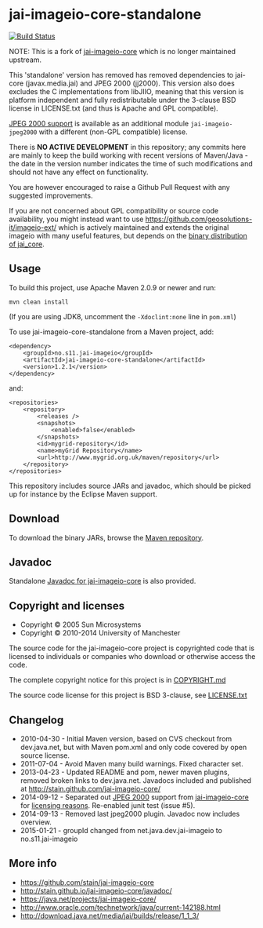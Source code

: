 jai-imageio-core-standalone
===========================

[![Build Status](https://travis-ci.org/stain/jai-imageio-core.svg)](https://travis-ci.org/stain/jai-imageio-core)

NOTE: This is a fork of
[jai-imageio-core](https://java.net/projects/jai-imageio-core/) 
which is no longer maintained upstream. 

This 'standalone' version has removed has removed 
dependencies to jai-core (javax.media.jai) and JPEG 2000 (jj2000).
This version also does excludes the C
implementations from libJIIO, meaning that this version is platform independent
and fully redistributable under the 3-clause BSD license in LICENSE.txt
(and thus is Apache and GPL compatible).

[JPEG 2000 support](https://github.com/stain/jai-imageio-jpeg2000)
is available as an additional module `jai-imageio-jpeg2000`
with a different (non-GPL compatible) license.

There is **NO ACTIVE DEVELOPMENT** in this repository; any commits here are
mainly to keep the build working with recent versions of Maven/Java - the date
in the version number indicates the time of such modifications and should not
have any effect on functionality.

You are however encouraged to raise a Github Pull Request with 
any suggested improvements.

If you are not concerned about GPL compatibility or source code
availability, you might instead want to use
https://github.com/geosolutions-it/imageio-ext/ which is actively
maintained and extends the original imageio with many useful features,
but depends on the [binary distribution of jai\_core](
http://download.osgeo.org/webdav/geotools/javax/media/jai_core/1.1.3/).


Usage
-----

To build this project, use Apache Maven 2.0.9 or newer and run:

    mvn clean install

(If you are using JDK8, uncomment the `-Xdoclint:none` line in `pom.xml`)

To use jai-imageio-core-standalone from a Maven project, add:

    <dependency>
        <groupId>no.s11.jai-imageio</groupId>
        <artifactId>jai-imageio-core-standalone</artifactId>
        <version>1.2.1</version>
    </dependency>

and:

    <repositories>
        <repository>
            <releases />
            <snapshots>
                <enabled>false</enabled>
            </snapshots>
            <id>mygrid-repository</id>
            <name>myGrid Repository</name>
            <url>http://www.mygrid.org.uk/maven/repository</url>
        </repository>
    </repositories>

This repository includes source JARs and javadoc, which should be picked
up for instance by the Eclipse Maven support.  

Download
--------

To download the binary JARs, browse the 
[Maven repository](http://www.mygrid.org.uk/maven/repository/net/java/dev/jai-imageio/jai-imageio-core-standalone/).


Javadoc
-------

Standalone [Javadoc for jai-imageio-core](http://stain.github.io/jai-imageio-core/javadoc/) is also
provided.



Copyright and licenses
----------------------

* Copyright © 2005 Sun Microsystems
* Copyright © 2010-2014 University of Manchester

The source code for the jai-imageio-core project is copyrighted code that
is licensed to individuals or companies who download or otherwise
access the code.

The complete copyright notice for this project is in
[COPYRIGHT.md](COPYRIGHT.md)

The source code license for this project is BSD 3-clause, see
[LICENSE.txt](LICENSE.txt)




Changelog
---------

* 2010-04-30 - Initial Maven version, based on CVS checkout from
  dev.java.net, but with Maven pom.xml and only code covered
  by open source license.
* 2011-07-04 - Avoid Maven many build warnings. Fixed character set.
* 2013-04-23 - Updated README and pom, newer maven plugins, removed
  broken links to dev.java.net. Javadocs included and published at
  http://stain.github.com/jai-imageio-core/
* 2014-09-12 -  Separated out [JPEG 2000](https://github.com/stain/jai-imageio-core/issues/4)
      support from [jai-imageio-core](http://github.com/stain/jai-imageio-core)
      for [licensing reasons](https://github.com/stain/jai-imageio-core/issues/4).
      Re-enabled junit test (issue #5).
* 2014-09-13 - Removed last jpeg2000 plugin. Javadoc now includes overview.      
* 2015-01-21 - groupId changed from net.java.dev.jai-imageio to no.s11.jai-imageio


More info
---------

* https://github.com/stain/jai-imageio-core
* http://stain.github.io/jai-imageio-core/javadoc/
* https://java.net/projects/jai-imageio-core/
* http://www.oracle.com/technetwork/java/current-142188.html
* http://download.java.net/media/jai/builds/release/1_1_3/
